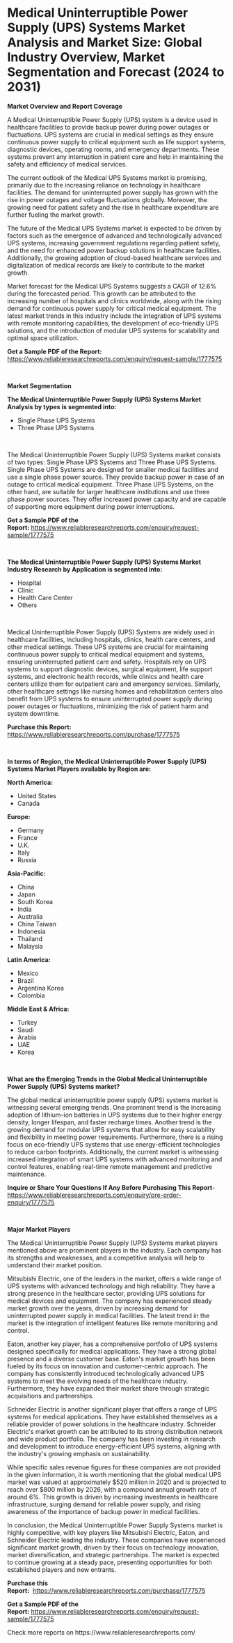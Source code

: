 <p><h1>Medical Uninterruptible Power Supply (UPS) Systems Market Analysis and Market Size: Global Industry Overview, Market Segmentation and Forecast (2024 to 2031)</h1></p><p><strong>Market Overview and Report Coverage</strong></p>
<p><p>A Medical Uninterruptible Power Supply (UPS) system is a device used in healthcare facilities to provide backup power during power outages or fluctuations. UPS systems are crucial in medical settings as they ensure continuous power supply to critical equipment such as life support systems, diagnostic devices, operating rooms, and emergency departments. These systems prevent any interruption in patient care and help in maintaining the safety and efficiency of medical services.</p><p>The current outlook of the Medical UPS Systems market is promising, primarily due to the increasing reliance on technology in healthcare facilities. The demand for uninterrupted power supply has grown with the rise in power outages and voltage fluctuations globally. Moreover, the growing need for patient safety and the rise in healthcare expenditure are further fueling the market growth.</p><p>The future of the Medical UPS Systems market is expected to be driven by factors such as the emergence of advanced and technologically advanced UPS systems, increasing government regulations regarding patient safety, and the need for enhanced power backup solutions in healthcare facilities. Additionally, the growing adoption of cloud-based healthcare services and digitalization of medical records are likely to contribute to the market growth.</p><p>Market forecast for the Medical UPS Systems suggests a CAGR of 12.6% during the forecasted period. This growth can be attributed to the increasing number of hospitals and clinics worldwide, along with the rising demand for continuous power supply for critical medical equipment. The latest market trends in this industry include the integration of UPS systems with remote monitoring capabilities, the development of eco-friendly UPS solutions, and the introduction of modular UPS systems for scalability and optimal space utilization.</p></p>
<p><strong>Get a Sample PDF of the Report:</strong> <a href="https://www.reliableresearchreports.com/enquiry/request-sample/1777575">https://www.reliableresearchreports.com/enquiry/request-sample/1777575</a></p>
<p>&nbsp;</p>
<p><strong>Market Segmentation</strong></p>
<p><strong>The Medical Uninterruptible Power Supply (UPS) Systems Market Analysis by types is segmented into:</strong></p>
<p><ul><li>Single Phase UPS Systems</li><li>Three Phase UPS Systems</li></ul></p>
<p>&nbsp;</p>
<p><p>The Medical Uninterruptible Power Supply (UPS) Systems market consists of two types: Single Phase UPS Systems and Three Phase UPS Systems. Single Phase UPS Systems are designed for smaller medical facilities and use a single phase power source. They provide backup power in case of an outage to critical medical equipment. Three Phase UPS Systems, on the other hand, are suitable for larger healthcare institutions and use three phase power sources. They offer increased power capacity and are capable of supporting more equipment during power interruptions.</p></p>
<p><strong>Get a Sample PDF of the Report:</strong>&nbsp;<a href="https://www.reliableresearchreports.com/enquiry/request-sample/1777575">https://www.reliableresearchreports.com/enquiry/request-sample/1777575</a></p>
<p>&nbsp;</p>
<p><strong>The Medical Uninterruptible Power Supply (UPS) Systems Market Industry Research by Application is segmented into:</strong></p>
<p><ul><li>Hospital</li><li>Clinic</li><li>Health Care Center</li><li>Others</li></ul></p>
<p>&nbsp;</p>
<p><p>Medical Uninterruptible Power Supply (UPS) Systems are widely used in healthcare facilities, including hospitals, clinics, health care centers, and other medical settings. These UPS systems are crucial for maintaining continuous power supply to critical medical equipment and systems, ensuring uninterrupted patient care and safety. Hospitals rely on UPS systems to support diagnostic devices, surgical equipment, life support systems, and electronic health records, while clinics and health care centers utilize them for outpatient care and emergency services. Similarly, other healthcare settings like nursing homes and rehabilitation centers also benefit from UPS systems to ensure uninterrupted power supply during power outages or fluctuations, minimizing the risk of patient harm and system downtime.</p></p>
<p><strong>Purchase this Report:</strong>&nbsp; <a href="https://www.reliableresearchreports.com/purchase/1777575">https://www.reliableresearchreports.com/purchase/1777575</a></p>
<p>&nbsp;</p>
<p><strong>In terms of Region, the Medical Uninterruptible Power Supply (UPS) Systems Market Players available by Region are:</strong></p>
<p>
    <p> <strong> North America: </strong>
        <ul>
            <li>United States</li>
            <li>Canada</li>
        </ul>
        </p> 
    <p> <strong> Europe: </strong>
        <ul>
            <li>Germany</li>
            <li>France</li>
            <li>U.K.</li>
            <li>Italy</li>
            <li>Russia</li>
        </ul>
        </p> 
    <p> <strong> Asia-Pacific: </strong>
        <ul>
            <li>China</li>
            <li>Japan</li>
            <li>South Korea</li>
            <li>India</li>
            <li>Australia</li>
            <li>China Taiwan</li>
            <li>Indonesia</li>
            <li>Thailand</li>
            <li>Malaysia</li>
        </ul>
        </p> 
    <p> <strong> Latin America: </strong>
        <ul>
            <li>Mexico</li>
            <li>Brazil</li>
            <li>Argentina Korea</li>
            <li>Colombia</li>
        </ul>
        </p> 
    <p> <strong> Middle East & Africa: </strong>
        <ul>
            <li>Turkey</li>
            <li>Saudi</li>
            <li>Arabia</li>
            <li>UAE</li>
            <li>Korea</li>
        </ul>
    </p>
    </p>
<p>&nbsp;</p>
<p><strong>What are the Emerging Trends in the Global Medical Uninterruptible Power Supply (UPS) Systems market?</strong></p>
<p><p>The global medical uninterruptible power supply (UPS) systems market is witnessing several emerging trends. One prominent trend is the increasing adoption of lithium-ion batteries in UPS systems due to their higher energy density, longer lifespan, and faster recharge times. Another trend is the growing demand for modular UPS systems that allow for easy scalability and flexibility in meeting power requirements. Furthermore, there is a rising focus on eco-friendly UPS systems that use energy-efficient technologies to reduce carbon footprints. Additionally, the current market is witnessing increased integration of smart UPS systems with advanced monitoring and control features, enabling real-time remote management and predictive maintenance.</p></p>
<p><strong>Inquire or Share Your Questions If Any Before Purchasing This Report</strong>- <a href="https://www.reliableresearchreports.com/enquiry/pre-order-enquiry/1777575">https://www.reliableresearchreports.com/enquiry/pre-order-enquiry/1777575</a></p>
<p>&nbsp;</p>
<p><strong>Major Market Players</strong></p>
<p><p>The Medical Uninterruptible Power Supply (UPS) Systems market players mentioned above are prominent players in the industry. Each company has its strengths and weaknesses, and a competitive analysis will help to understand their market position.</p><p>Mitsubishi Electric, one of the leaders in the market, offers a wide range of UPS systems with advanced technology and high reliability. They have a strong presence in the healthcare sector, providing UPS solutions for medical devices and equipment. The company has experienced steady market growth over the years, driven by increasing demand for uninterrupted power supply in medical facilities. The latest trend in the market is the integration of intelligent features like remote monitoring and control.</p><p>Eaton, another key player, has a comprehensive portfolio of UPS systems designed specifically for medical applications. They have a strong global presence and a diverse customer base. Eaton's market growth has been fueled by its focus on innovation and customer-centric approach. The company has consistently introduced technologically advanced UPS systems to meet the evolving needs of the healthcare industry. Furthermore, they have expanded their market share through strategic acquisitions and partnerships.</p><p>Schneider Electric is another significant player that offers a range of UPS systems for medical applications. They have established themselves as a reliable provider of power solutions in the healthcare industry. Schneider Electric's market growth can be attributed to its strong distribution network and wide product portfolio. The company has been investing in research and development to introduce energy-efficient UPS systems, aligning with the industry's growing emphasis on sustainability.</p><p>While specific sales revenue figures for these companies are not provided in the given information, it is worth mentioning that the global medical UPS market was valued at approximately $520 million in 2020 and is projected to reach over $800 million by 2026, with a compound annual growth rate of around 6%. This growth is driven by increasing investments in healthcare infrastructure, surging demand for reliable power supply, and rising awareness of the importance of backup power in medical facilities.</p><p>In conclusion, the Medical Uninterruptible Power Supply Systems market is highly competitive, with key players like Mitsubishi Electric, Eaton, and Schneider Electric leading the industry. These companies have experienced significant market growth, driven by their focus on technology innovation, market diversification, and strategic partnerships. The market is expected to continue growing at a steady pace, presenting opportunities for both established players and new entrants.</p></p>
<p><strong>Purchase this Report:</strong>&nbsp;&nbsp;<a href="https://www.reliableresearchreports.com/purchase/1777575">https://www.reliableresearchreports.com/purchase/1777575</a></p>
<p></p>
<p><strong>Get a Sample PDF of the Report:</strong>&nbsp;<a href="https://www.reliableresearchreports.com/enquiry/request-sample/1777575">https://www.reliableresearchreports.com/enquiry/request-sample/1777575</a></p>
<p>Check more reports on https://www.reliableresearchreports.com/</p>
